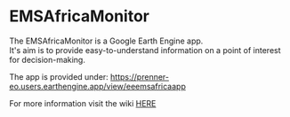 # EMSAfricaMonitor

The EMSAfricaMonitor is a Google Earth Engine app. <br>
It's aim is to provide easy-to-understand information on a point of interest for decision-making.

The app is provided under: https://prenner-eo.users.earthengine.app/view/eeemsafricaapp

For more information visit the wiki [HERE](https://github.com/prenner-eo/EMSAfricaMonitor/wiki/EMSAfrica-Monitor)
